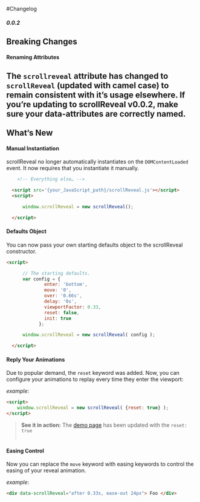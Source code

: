 #Changelog

##### 0.0.2

Breaking Changes
----------------
#### Renaming Attributes
The `scrollreveal` attribute has changed to `scrollReveal` (updated with camel case) to remain consistent with it’s usage elsewhere. If you’re updating to scrollReveal v0.0.2, make sure your data-attributes are correctly named.
<br><br>
What‘s New
----------
#### Manual Instantiation
scrollReveal no longer automatically instantiates on the `DOMContentLoaded` event. It now requires that you instantiate it manually.

```html
    <!-- Everything else… -->

  <script src='{your_JavaScript_path}/scrollReveal.js'></script>
  <script>

      window.scrollReveal = new scrollReveal();

  </script>
```
#### Defaults Object

You can now pass your own starting defaults object to the scrollReveal constructor.

```html
<script>

      // The starting defaults.
      var config = {
              enter: 'bottom',
              move: '0',
              over: '0.66s',
              delay: '0s',
              viewportFactor: 0.33,
              reset: false,
              init: true
            };

      window.scrollReveal = new scrollReveal( config );

  </script>
```
#### Reply Your Animations
Due to popular demand, the `reset` keyword was added. Now, you can configure your animations to replay every time they enter the viewport:

*example*:
```html
<script>
    window.scrollReveal = new scrollReveal( {reset: true} );
</script>
```

>**See it in action:** The [demo page](http://julianlloyd.me/scrollreveal) has been updated with the `reset: true`
<br><br>

#### Easing Control
Now you can replace the `move` keyword with easing keywords to control the easing of your reveal animation.

*example*:
```html
<div data-scrollReveal="after 0.33s, ease-out 24px"> Foo </div>
```